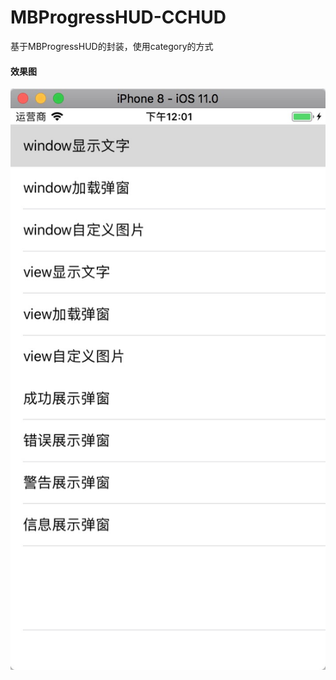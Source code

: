 # MBProgressHUD-CCHUD
基于MBProgressHUD的封装，使用category的方式

#### 效果图
![image](https://github.com/CCBrother/MBProgressHUD-CCHUD/raw/master/HUD.png)
